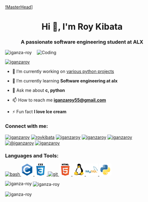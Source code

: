 [!MasterHead](https://mir-s3-cdn-cf.behance.net/project_modules/fs/79731568097599.5b50bca477735.jpg)]
<h1 align="center">Hi 👋, I'm Roy Kibata</h1>
<h3 align="center">A passionate software engineering student at ALX</h3>
<img align="right" alt="Coding" width="400" src="https://i.pinimg.com/originals/e4/26/70/e426702edf874b181aced1e2fa5c6cde.gif">

<p align="left"> <img src="https://komarev.com/ghpvc/?username=iganza-roy&label=Profile%20views&color=0e75b6&style=flat" alt="iganza-roy" /> </p>

<p align="left"> <a href="https://twitter.com/iganzaroy" target="blank"><img src="https://img.shields.io/twitter/follow/iganzaroy?logo=twitter&style=for-the-badge" alt="iganzaroy" /></a> </p>

- 🔭 I’m currently working on [various python projects](https://github.com/Iganza-roy/alx-low_level_programming)

- 🌱 I’m currently learning **Software engineering at alx**

- 💬 Ask me about **c, python**

- 📫 How to reach me **iganzaroy55@gmail.com**

- ⚡ Fun fact **I love Ice cream**

<h3 align="left">Connect with me:</h3>
<p align="left">
<a href="https://twitter.com/iganzaroy" target="blank"><img align="center" src="https://raw.githubusercontent.com/rahuldkjain/github-profile-readme-generator/master/src/images/icons/Social/twitter.svg" alt="iganzaroy" height="30" width="40" /></a>
<a href="https://linkedin.com/in/roykibata" target="blank"><img align="center" src="https://raw.githubusercontent.com/rahuldkjain/github-profile-readme-generator/master/src/images/icons/Social/linked-in-alt.svg" alt="roykibata" height="30" width="40" /></a>
<a href="https://stackoverflow.com/users/iganzaroy" target="blank"><img align="center" src="https://raw.githubusercontent.com/rahuldkjain/github-profile-readme-generator/master/src/images/icons/Social/stack-overflow.svg" alt="iganzaroy" height="30" width="40" /></a>
<a href="https://fb.com/iganzaroy" target="blank"><img align="center" src="https://raw.githubusercontent.com/rahuldkjain/github-profile-readme-generator/master/src/images/icons/Social/facebook.svg" alt="iganzaroy" height="30" width="40" /></a>
<a href="https://instagram.com/iganzaroy" target="blank"><img align="center" src="https://raw.githubusercontent.com/rahuldkjain/github-profile-readme-generator/master/src/images/icons/Social/instagram.svg" alt="iganzaroy" height="30" width="40" /></a>
<a href="https://medium.com/@iganzaroy" target="blank"><img align="center" src="https://raw.githubusercontent.com/rahuldkjain/github-profile-readme-generator/master/src/images/icons/Social/medium.svg" alt="@iganzaroy" height="30" width="40" /></a>
<a href="https://www.leetcode.com/iganzaroy" target="blank"><img align="center" src="https://raw.githubusercontent.com/rahuldkjain/github-profile-readme-generator/master/src/images/icons/Social/leet-code.svg" alt="iganzaroy" height="30" width="40" /></a>
</p>

<h3 align="left">Languages and Tools:</h3>
<p align="left"> <a href="https://www.gnu.org/software/bash/" target="_blank" rel="noreferrer"> <img src="https://www.vectorlogo.zone/logos/gnu_bash/gnu_bash-icon.svg" alt="bash" width="40" height="40"/> </a> <a href="https://www.cprogramming.com/" target="_blank" rel="noreferrer"> <img src="https://raw.githubusercontent.com/devicons/devicon/master/icons/c/c-original.svg" alt="c" width="40" height="40"/> </a> <a href="https://www.w3schools.com/css/" target="_blank" rel="noreferrer"> <img src="https://raw.githubusercontent.com/devicons/devicon/master/icons/css3/css3-original-wordmark.svg" alt="css3" width="40" height="40"/> </a> <a href="https://git-scm.com/" target="_blank" rel="noreferrer"> <img src="https://www.vectorlogo.zone/logos/git-scm/git-scm-icon.svg" alt="git" width="40" height="40"/> </a> <a href="https://www.w3.org/html/" target="_blank" rel="noreferrer"> <img src="https://raw.githubusercontent.com/devicons/devicon/master/icons/html5/html5-original-wordmark.svg" alt="html5" width="40" height="40"/> </a> <a href="https://www.linux.org/" target="_blank" rel="noreferrer"> <img src="https://raw.githubusercontent.com/devicons/devicon/master/icons/linux/linux-original.svg" alt="linux" width="40" height="40"/> </a> <a href="https://www.mysql.com/" target="_blank" rel="noreferrer"> <img src="https://raw.githubusercontent.com/devicons/devicon/master/icons/mysql/mysql-original-wordmark.svg" alt="mysql" width="40" height="40"/> </a> <a href="https://www.python.org" target="_blank" rel="noreferrer"> <img src="https://raw.githubusercontent.com/devicons/devicon/master/icons/python/python-original.svg" alt="python" width="40" height="40"/> </a> </p>

<p><img align="left" src="https://github-readme-stats.vercel.app/api/top-langs?username=iganza-roy&show_icons=true&locale=en&layout=compact" alt="iganza-roy" /></p>

<p>&nbsp;<img align="center" src="https://github-readme-stats.vercel.app/api?username=iganza-roy&show_icons=true&locale=en" alt="iganza-roy" /></p>

<p><img align="center" src="https://github-readme-streak-stats.herokuapp.com/?user=iganza-roy&" alt="iganza-roy" /></p>

